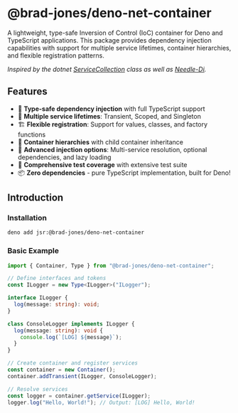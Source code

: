 # @brad-jones/deno-net-container

A lightweight, type-safe Inversion of Control (IoC) container for Deno and TypeScript applications.
This package provides dependency injection capabilities with support for multiple service lifetimes,
container hierarchies, and flexible registration patterns.

_Inspired by the dotnet [ServiceCollection](https://learn.microsoft.com/en-us/dotnet/api/microsoft.extensions.dependencyinjection.servicecollection) class as well as [Needle-Di](https://needle-di.io/)._

## Features

- 🎯 **Type-safe dependency injection** with full TypeScript support
- 🔄 **Multiple service lifetimes**: Transient, Scoped, and Singleton
- 🏗️ **Flexible registration**: Support for values, classes, and factory functions
- 🌳 **Container hierarchies** with child container inheritance
- 💉 **Advanced injection options**: Multi-service resolution, optional dependencies, and lazy loading
- 🧪 **Comprehensive test coverage** with extensive test suite
- 📦 **Zero dependencies** - pure TypeScript implementation, built for Deno!

## Introduction

### Installation

```txt
deno add jsr:@brad-jones/deno-net-container
```

### Basic Example

```typescript
import { Container, Type } from "@brad-jones/deno-net-container";

// Define interfaces and tokens
const ILogger = new Type<ILogger>("ILogger");

interface ILogger {
  log(message: string): void;
}

class ConsoleLogger implements ILogger {
  log(message: string): void {
    console.log(`[LOG] ${message}`);
  }
}

// Create container and register services
const container = new Container();
container.addTransient(ILogger, ConsoleLogger);

// Resolve services
const logger = container.getService(ILogger);
logger.log("Hello, World!"); // Output: [LOG] Hello, World!
```
